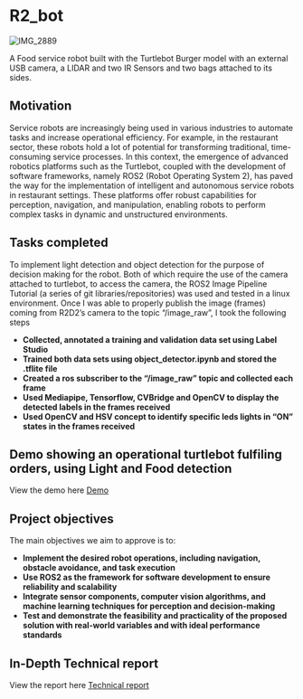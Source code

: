 # R2_bot

![IMG_2889](https://github.com/omo776/R2-bot/assets/88599328/a4de9d80-c98b-431e-81a7-600d6bdff23b)

A Food service robot built with the Turtlebot Burger model with an external USB camera, a LIDAR and two IR Sensors and two bags attached to its sides.


## Motivation
Service robots are increasingly being used in various industries to automate tasks and increase operational efficiency. For example, in the restaurant sector, these robots hold a lot of potential for transforming traditional, time-consuming service processes.
In this context, the emergence of advanced robotics platforms such as the Turtlebot, coupled with the development of software frameworks, namely ROS2 (Robot Operating System 2), has paved the way for the implementation of intelligent and autonomous service robots in restaurant settings. These platforms offer robust capabilities for perception, navigation, and manipulation, enabling robots to perform complex tasks in dynamic and unstructured environments.

## Tasks completed
To implement light detection and object detection for the purpose of decision making for the robot. Both of which require the use of the camera attached to turtlebot, to access the camera, the ROS2 Image Pipeline Tutorial (a series of git libraries/repositories) was used and tested in a linux environment. Once I was able to properly publish the image (frames) coming from R2D2’s camera to the topic “/image_raw”, I took the following steps

- **Collected, annotated a training and validation data set using Label Studio**
- **Trained both data sets using object_detector.ipynb and stored the .tflite file**
- **Created a ros subscriber to the “/image_raw” topic and collected each frame**
- **Used Mediapipe, Tensorflow, CVBridge and OpenCV to display the detected labels in the frames received**
- **Used OpenCV and HSV concept to identify specific leds lights in “ON” states in the frames received**


## Demo showing an operational turtlebot fulfiling orders, using Light and Food detection
View the demo here [Demo](https://drive.google.com/file/d/12tHoJDJxt9spCBk_9kUr4bh-te48sJua/view?resourcekey)


## Project objectives
The main objectives we aim to approve is to:
- **Implement the desired robot operations, including navigation, obstacle avoidance, and task execution**
- **Use ROS2 as the framework for software development to ensure reliability and scalability**
- **Integrate sensor components, computer vision algorithms, and machine learning techniques for perception and decision-making**
- **Test and demonstrate the feasibility and practicality of the proposed solution with real-world variables  and with ideal performance standards**


## In-Depth Technical report
View the report here [Technical report](https://docs.google.com/presentation/d/1eb9FhlfIevGrt4pKTMH5mopMgR1cYXbDe5jKMfd3KZs/edit#slide=id.p)
